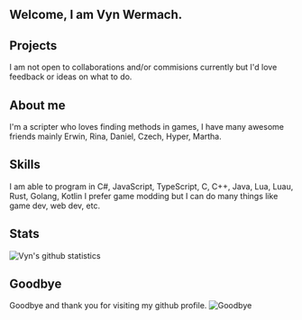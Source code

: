 ## Welcome, I am Vyn Wermach.   
## Projects 
I am not open to collaborations and/or commisions currently but I'd love feedback or ideas on what to do.

## About me
I'm a scripter who loves finding methods in games, I have many awesome friends mainly Erwin, Rina, Daniel, Czech, Hyper, Martha.

## Skills
I am able to program in C#, JavaScript, TypeScript, C, C++, Java, Lua, Luau, Rust, Golang, Kotlin
I prefer game modding but I can do many things like game dev, web dev, etc.

## Stats
![Vyn's github statistics](https://github-readme-stats.vercel.app/api?username=xProtos&theme=radical&show_icons=true)

## Goodbye
Goodbye and thank you for visiting my github profile. 
![Goodbye](https://camo.githubusercontent.com/5cfa94c248d252dde7d743cbe23bf028a0366c77677dc9159c5c06d319ead67e/68747470733a2f2f6d65646961312e74656e6f722e636f6d2f696d616765732f66346533653838653131613466396539303835396231336331633366343766392f74656e6f722e6769663f6974656d69643d3137303736333533)
